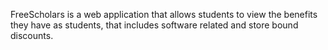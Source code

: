 
FreeScholars is a web application that allows students to view the benefits they have as students, that includes software related and store bound discounts.




